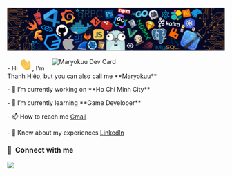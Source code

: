 <p align="center"><img src="https://raw.githubusercontent.com/KevinPatel04/KevinPatel04/master/header.png"></p>

<a href="https://app.daily.dev/Maryokuu" target="_blank"><img align="right" src="https://github.com/Maryokuu/Maryokuu/blob/main/devcard.svg" width="400" alt="Maryokuu Dev Card"/></a>

<p>- Hi <img src="https://raw.githubusercontent.com/KevinPatel04/KevinPatel04/master/Hi.gif" width="30px"/>, I'm Thanh Hiệp, but you can also call me **Maryokuu**</p>
<p>- 🔭 I’m currently working on **Ho Chi Minh City**</p>
<p>- 🌱 I’m currently learning **Game Developer**</p>
<p>- 📫 How to reach me <a href="mailto:hieptt.2003@gmail.com">Gmail</a></p>
<p>- 📄 Know about my experiences <a href="https://www.linkedin.com/in/tranthiep2912003/" target="_blank">Linkedln</a></p>

### :link: &nbsp;Connect with me



<img src="https://user-images.githubusercontent.com/73097560/115834477-dbab4500-a447-11eb-908a-139a6edaec5c.gif">

